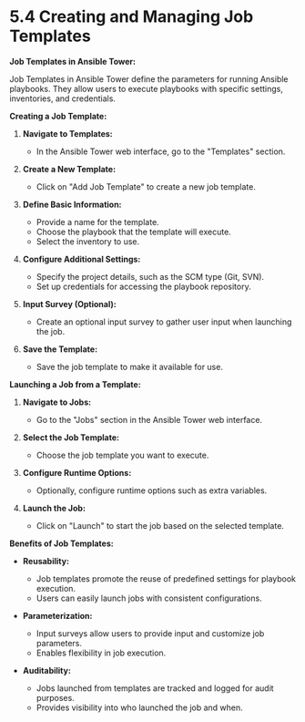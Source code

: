 # 5.4 Creating and Managing Job Templates

**Job Templates in Ansible Tower:**

Job Templates in Ansible Tower define the parameters for running Ansible playbooks. They allow users to execute playbooks with specific settings, inventories, and credentials.

**Creating a Job Template:**

1.  **Navigate to Templates:**

    - In the Ansible Tower web interface, go to the "Templates" section.

2.  **Create a New Template:**

    - Click on "Add Job Template" to create a new job template.

3.  **Define Basic Information:**

    - Provide a name for the template.
    - Choose the playbook that the template will execute.
    - Select the inventory to use.

4.  **Configure Additional Settings:**

    - Specify the project details, such as the SCM type (Git, SVN).
    - Set up credentials for accessing the playbook repository.

5.  **Input Survey (Optional):**

    - Create an optional input survey to gather user input when launching the job.

6.  **Save the Template:**

    - Save the job template to make it available for use.

**Launching a Job from a Template:**

1.  **Navigate to Jobs:**

    - Go to the "Jobs" section in the Ansible Tower web interface.

2.  **Select the Job Template:**

    - Choose the job template you want to execute.

3.  **Configure Runtime Options:**

    - Optionally, configure runtime options such as extra variables.

4.  **Launch the Job:**

    - Click on "Launch" to start the job based on the selected template.

**Benefits of Job Templates:**

- **Reusability:**

  - Job templates promote the reuse of predefined settings for playbook execution.
  - Users can easily launch jobs with consistent configurations.

- **Parameterization:**

  - Input surveys allow users to provide input and customize job parameters.
  - Enables flexibility in job execution.

- **Auditability:**

  - Jobs launched from templates are tracked and logged for audit purposes.
  - Provides visibility into who launched the job and when.
